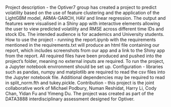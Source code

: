 Project description - the Optiver7 group has created a project to predict volatility based on the use of feature clustering and the application of the LightGBM model, ARMA-GARCH, HAV and linear regression. The output and features were visualised in a Shiny app with interactive elements allowing the user to view predicted volatility and RMSE across different time IDs and stock IDs. The intended audience is for academics and University students.
How to use the project - running the report.ipynb with the requirements mentioned in the requirements.txt will produce an html file containing our report, which includes screenshots from our app and a link to the Shiny app from the report. All required files have been produced and pushed into the project’s folder, meaning no external inputs are required. To run the project, a Jupyter notebook environment should be set up.
Configuration - libraries such as pandas, numpy and matplotlib are required to read the csv files into the Jupyter notebook file. Additional dependencies may be required to read in split_norm.fth and tukey.pickle.
Contribution - this project is the joint collaborative work of Michael Podbury, Numan Reshidat, Harry Li, Cody Chan, Yidan Fu and Yimeng Du. The project was created as part of the DATA3888 interdisciplinary assessment designed for Optiver.
